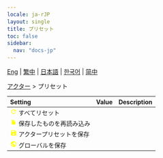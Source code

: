 ```yaml
---
locale: ja-rJP
layout: single
title: プリセット
toc: false
sidebar:
  nav: "docs-jp"
---
```

[Eng](/dancexr/menu/2025.4/actor/actor_presets) | [繁中](/tw/dancexr/menu/2025.4/actor/actor_presets) | [日本語](/jp/dancexr/menu/2025.4/actor/actor_presets) | [한국어](/kr/dancexr/menu/2025.4/actor/actor_presets) | [简中](/zh/dancexr/menu/2025.4/actor/actor_presets)

[アクター](../menu#アクター) > プリセット



| Setting | Value | Description |
| :--- | --- | :--- |
|<nobr><img src="/images/icon/ic_refresh.png" alt="refresh icon"/> すべてリセット</nobr>|| 
|<nobr><img src="/images/icon/ic_file.png" alt="file icon"/> 保存したものを再読み込み</nobr>|| 
|<nobr><img src="/images/icon/ic_save.png" alt="save icon"/> アクタープリセットを保存</nobr>|| 
|<nobr><img src="/images/icon/ic_globe.png" alt="globe icon"/> グローバルを保存</nobr>|| 
